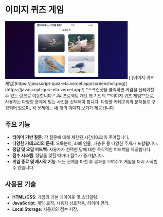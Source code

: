 # 이미지 퀴즈 게임
<img width=80% src="./assets/img/quiz.png" alt='quiz'>
[![이미지 퀴즈 게임](https://javascript-quiz-eta.vercel.app/screenshot.png)](https://javascript-quiz-eta.vercel.app/)
*스크린샷을 클릭하면 게임을 플레이할 수 있는 링크로 이동합니다.*
## 프로젝트 개요
웹 기반의 **이미지 퀴즈 게임**으로, 사용자는 다양한 문제에 맞는 사진을 선택해야 합니다. 다양한 카테고리의 문제들로 구성되어 있으며, 각 문제에는 네 개의 이미지 보기가 제공됩니다.

## 주요 기능
- **타이머 기반 질문**: 각 질문에 대해 제한된 시간(10초)이 주어집니다.
- **다양한 카테고리의 문제**: 오목눈이, 화폐 인물, 파충류 등 다양한 주제가 포함됩니다.
- **정답 및 오답 피드백**: 사용자가 선택한 답에 대한 즉각적인 피드백을 제공합니다.
- **점수 시스템**: 정답을 맞힐 때마다 점수가 증가합니다.
- **게임 종료 및 재시작 기능**: 모든 문제를 마친 후 결과를 보여주고 게임을 다시 시작할 수 있습니다.

## 사용된 기술
- **HTML/CSS**: 게임의 기본 레이아웃 및 스타일링.
- **JavaScript**: 게임 로직, 사용자 상호작용, 타이머 관리.
- **Local Storage**: 사용자의 점수 저장.
